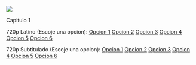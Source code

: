 <img src="https://image.tmdb.org/t/p/w300/wVpsXgmsFAjrDPG6BeE2SU647WA.jpg">

Capitulo 1

720p Latino (Escoje una opcion):
<a href="https://openload.co/f/N-5r_nHfbdQ/7h3Pvr63.1x01.m720p.Lat.mkv.mp4">Opcion 1</a>
<a href="https://streamango.com/f/edstopklcnmfkcqa/7h3Pvr63_1x01_m720p_Lat_mkv_mp4">Opcion 2</a>
<a href="http://gamovideo.com/0egkpomknohb">Opcion 3</a>
<a href="http://powvideo.net/qdc06uya82rb">Opcion 4</a>
<a href="https://vidoza.net/xgng2zwt5vgq.html">Opcion 5</a>
<a href="https://www.flashx.tv/3k1uwfbjkkyx.html">Opcion 6</a>

720p Subtitulado (Escoje una opcion):
<a href="https://openload.co/f/CbENcFue2zQ/7h3Pvr63.S01E01.m720p.Vose.mkv.mp4">Opcion 1</a>
<a href="https://streamango.com/f/kcqbrroalafsolkc/7h3Pvr63_S01E01_m720p_Vose_mkv_mp4">Opcion 2</a>
<a href="http://gamovideo.com/c9ripwwiq6n8">Opcion 3</a>
<a href="http://powvideo.net/v0r93uiruoh7">Opcion 4</a>
<a href="https://vidoza.net/w2bpot20n5jh.html">Opcion 5</a>
<a href="https://www.flashx.tv/vz1afut469wq.html">Opcion 6</a>

